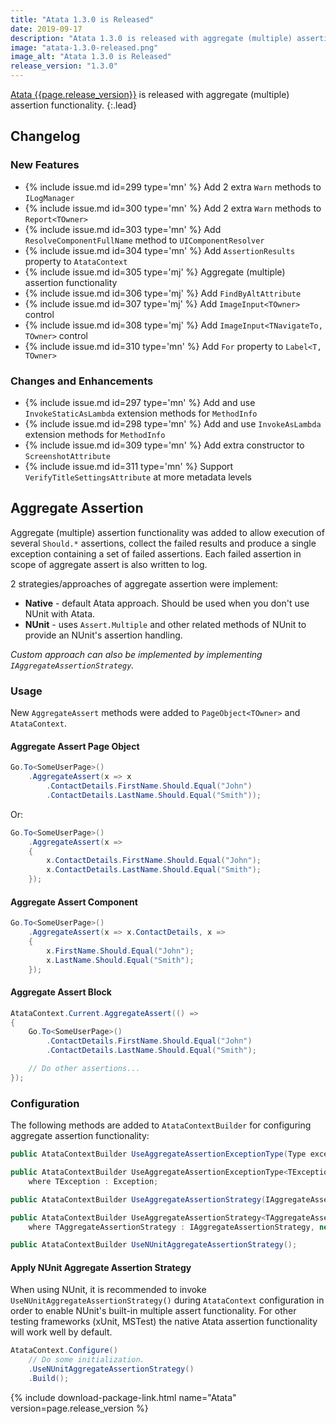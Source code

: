 ```yaml
---
title: "Atata 1.3.0 is Released"
date: 2019-09-17
description: "Atata 1.3.0 is released with aggregate (multiple) assertion functionality."
image: "atata-1.3.0-released.png"
image_alt: "Atata 1.3.0 is Released"
release_version: "1.3.0"
---
```


[Atata {{page.release_version}}](https://www.nuget.org/packages/Atata/{{page.release_version}})
is released with aggregate (multiple) assertion functionality.
{:.lead}

<!--more-->

## Changelog

### New Features

- {% include issue.md id=299 type='mn' %} Add 2 extra `Warn` methods to `ILogManager`
- {% include issue.md id=300 type='mn' %} Add 2 extra `Warn` methods to `Report<TOwner>`
- {% include issue.md id=303 type='mn' %} Add `ResolveComponentFullName` method to `UIComponentResolver`
- {% include issue.md id=304 type='mn' %} Add `AssertionResults` property to `AtataContext`
- {% include issue.md id=305 type='mj' %} Aggregate (multiple) assertion functionality
- {% include issue.md id=306 type='mj' %} Add `FindByAltAttribute`
- {% include issue.md id=307 type='mj' %} Add `ImageInput<TOwner>` control
- {% include issue.md id=308 type='mj' %} Add `ImageInput<TNavigateTo, TOwner>` control
- {% include issue.md id=310 type='mn' %} Add `For` property to `Label<T, TOwner>`

### Changes and Enhancements

- {% include issue.md id=297 type='mn' %} Add and use `InvokeStaticAsLambda` extension methods for `MethodInfo`
- {% include issue.md id=298 type='mn' %} Add and use `InvokeAsLambda` extension methods for `MethodInfo`
- {% include issue.md id=309 type='mn' %} Add extra constructor to `ScreenshotAttribute`
- {% include issue.md id=311 type='mn' %} Support `VerifyTitleSettingsAttribute` at more metadata levels

## Aggregate Assertion

Aggregate (multiple) assertion functionality was added to allow execution of several `Should.*` assertions,
collect the failed results and produce a single exception containing a set of failed assertions.
Each failed assertion in scope of aggregate assert is also written to log.

2 strategies/approaches of aggregate assertion were implement:
- **Native** - default Atata approach. Should be used when you don't use NUnit with Atata.
- **NUnit** - uses `Assert.Multiple` and other related methods of NUnit to provide an NUnit's assertion handling.

*Custom approach can also be implemented by implementing `IAggregateAssertionStrategy`.*

### Usage

New `AggregateAssert` methods were added to `PageObject<TOwner>` and `AtataContext`.

#### Aggregate Assert Page Object

```cs
Go.To<SomeUserPage>()
    .AggregateAssert(x => x
        .ContactDetails.FirstName.Should.Equal("John")
        .ContactDetails.LastName.Should.Equal("Smith"));
```

Or:

```cs
Go.To<SomeUserPage>()
    .AggregateAssert(x =>
    {
        x.ContactDetails.FirstName.Should.Equal("John");
        x.ContactDetails.LastName.Should.Equal("Smith");
    });
```

#### Aggregate Assert Component

```cs
Go.To<SomeUserPage>()
    .AggregateAssert(x => x.ContactDetails, x =>
    {
        x.FirstName.Should.Equal("John");
        x.LastName.Should.Equal("Smith");
    });
```

#### Aggregate Assert Block

```cs
AtataContext.Current.AggregateAssert(() =>
{
    Go.To<SomeUserPage>()
        .ContactDetails.FirstName.Should.Equal("John")
        .ContactDetails.LastName.Should.Equal("Smith");

    // Do other assertions...
});
```

### Configuration

The following methods are added to `AtataContextBuilder` for configuring aggregate assertion functionality:

```cs
public AtataContextBuilder UseAggregateAssertionExceptionType(Type exceptionType);

public AtataContextBuilder UseAggregateAssertionExceptionType<TException>()
    where TException : Exception;

public AtataContextBuilder UseAggregateAssertionStrategy(IAggregateAssertionStrategy strategy);

public AtataContextBuilder UseAggregateAssertionStrategy<TAggregateAssertionStrategy>()
    where TAggregateAssertionStrategy : IAggregateAssertionStrategy, new();

public AtataContextBuilder UseNUnitAggregateAssertionStrategy();
```

#### Apply NUnit Aggregate Assertion Strategy

When using NUnit, it is recommended to invoke `UseNUnitAggregateAssertionStrategy()` during `AtataContext` configuration in order to enable NUnit's built-in multiple assert functionality.
For other testing frameworks (xUnit, MSTest) the native Atata assertion functionality will work well by default.

```cs
AtataContext.Configure()
    // Do some initialization.
    .UseNUnitAggregateAssertionStrategy()
    .Build();
```

{% include download-package-link.html name="Atata" version=page.release_version %}